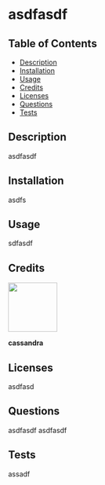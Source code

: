# asdfasdf

  ## Table of Contents
  - [Description](#description)
  - [Installation](#installation)
  - [Usage](#usage)
  - [Credits](#credits)
  - [Licenses](#licenses)
  - [Questions](#questions)
  - [Tests](#tests)

  ## Description
  asdfasdf

  ## Installation
  asdfs

  ## Usage
  sdfasdf

  ## Credits
  [<img src="https://github.com/cassdoes.png?" width="100"/>](https://github.com/cassdoes)  

  **cassandra**
  
  ## Licenses
  asdfasd

  ## Questions
  asdfasdf
  asdfasdf

  ## Tests
  assadf
